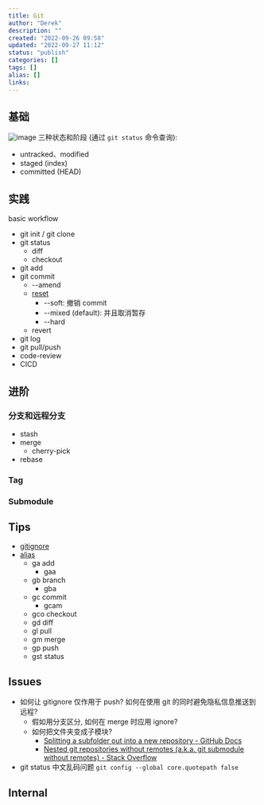 ```yaml
---
title: Git
author: "Derek"
description: ""
created: "2022-09-26 09:58"
updated: "2022-09-27 11:12"
status: "publish"
categories: []
tags: []
alias: []
links: 
---
```


## 基础
![image](https://git-scm.com/book/en/v2/images/areas.png)
三种状态和阶段 (通过 `git status` 命令查询):
- untracked、modified
- staged (index)
- committed (HEAD)

## 实践
basic workflow
- git init / git clone
- git status
    - diff
    - checkout
- git add
- git commit
    - --amend
    - [reset](https://git-scm.com/book/zh/v2/Git-工具-重置揭密#_git_reset)
        - --soft: 撤销 commit
        - --mixed (default): 并且取消暂存
        - --hard
    - revert
- git log
- git pull/push
- code-review
- CICD

## 进阶
### 分支和远程分支
- stash
- merge
    - cherry-pick
- rebase
### Tag
### Submodule

## Tips
- [gitignore](https://docs.github.com/cn/get-started/getting-started-with-git/ignoring-files)
- [alias](https://github.com/ohmyzsh/ohmyzsh/tree/master/plugins/git)
    - ga add
        - gaa
    - gb branch
        - gba
    - gc commit
        - gcam
    - gco checkout
    - gd diff
    - gl pull
    - gm merge
    - gp push
    - gst status

## Issues
- 如何让 gitignore 仅作用于 push? 如何在使用 git 的同时避免隐私信息推送到远程?
    - 假如用分支区分, 如何在 merge 时应用 ignore?
    - 如何把文件夹变成子模块? 
        - [Splitting a subfolder out into a new repository - GitHub Docs](https://docs.github.com/en/get-started/using-git/splitting-a-subfolder-out-into-a-new-repository)
        - [Nested git repositories without remotes (a.k.a. git submodule without remotes) - Stack Overflow](https://stackoverflow.com/questions/6100966/nested-git-repositories-without-remotes-a-k-a-git-submodule-without-remotes)
- git status 中文乱码问题  `git config --global core.quotepath false`

## Internal
